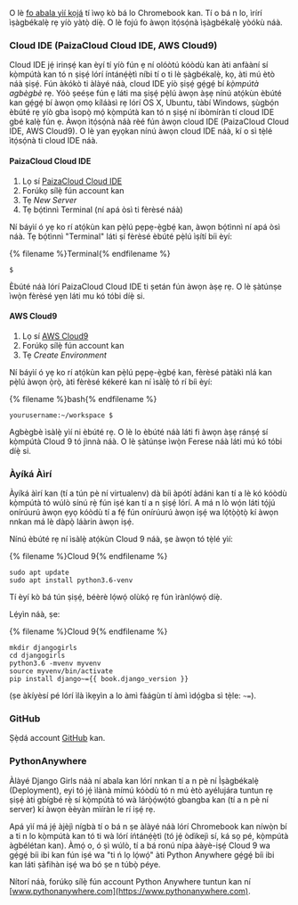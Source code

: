 O lè [fo abala yìí kọjá](http://tutorial.djangogirls.org/en/installation/#install-python) tí ìwọ kò bá lo Chromebook kan. Tí o bá n lo, ìrírí ìṣàgbékalẹ̀ rẹ yíò yàtọ̀ díẹ̀. O lè fojú fo àwọn ìtọ́sọ́nà ìṣàgbékalẹ̀ yòókù náà.

### Cloud IDE (PaizaCloud Cloud IDE, AWS Cloud9)

Cloud IDE jẹ́ irinṣẹ́ kan èyí tí yíò fún ẹ ní olóòtú kóòdù kan àti anfààní sí kọ̀mpútà kan tó n ṣiṣẹ́ lórí íntánẹ́ẹ̀tì níbi tí o ti lè ṣàgbékalẹ̀, kọ, àti mú ètò náà ṣiṣẹ́. Fún àkókò ti àlàyé náà, cloud IDE yíò ṣiṣẹ́ gẹ́gẹ́ bí *kọ̀mpútà agbègbè* rẹ. Yóò ṣeéṣe fún ẹ láti ma ṣiṣẹ́ pẹ̀lú àwọn àṣẹ nínú atọ́kùn èbúté kan gẹ́gẹ́ bí àwọn ọmọ kíláàsì rẹ lórí OS X, Ubuntu, tàbí Windows, ṣùgbọ́n èbúté rẹ yíò gba ìsopọ̀ mọ́ kọ̀mpútà kan tó n ṣiṣẹ́ ní ibòmíràn tí cloud IDE gbé kalẹ̀ fún ẹ. Àwọn ìtọ́sọ́nà náà rèé fún àwọn cloud IDE (PaizaCloud Cloud IDE, AWS Cloud9). O lè yan ẹyọkan nínú àwọn cloud IDE náà, kí o sì tẹ̀lé ìtọ́sọ́nà ti cloud IDE náà.

#### PaizaCloud Cloud IDE

1. Lọ sí [PaizaCloud Cloud IDE](https://paiza.cloud/)
2. Forúkọ sílẹ̀ fún account kan
3. Tẹ *New Server*
4. Tẹ bọ́tìnnì Terminal (ní apá òsì ti fèrèsé náà)

Ní báyìí ó yẹ ko rí atọ́kùn kan pẹ̀lú pẹpẹ-ẹ̀gbẹ́ kan, àwọn bọ́tìnnì ní apá òsì náà. Tẹ bọ́tìnnì "Terminal" láti ṣí fèrèsé èbúté pẹ̀lú ìṣítí bíi èyí:

{% filename %}Terminal{% endfilename %}

    $
    

Èbúté náà lórí PaizaCloud Cloud IDE ti ṣetán fún àwọn àṣẹ rẹ. O lè ṣàtúnṣe ìwọ̀n fèrèsé yẹn láti mu kó tóbi díẹ̀ si.

#### AWS Cloud9

1. Lọ sí [AWS Cloud9](https://aws.amazon.com/cloud9/)
2. Forúkọ sílẹ̀ fún account kan
3. Tẹ *Create Environment*

Ní báyìí ó yẹ ko rí atọ́kùn kan pẹ̀lú pẹpẹ-ẹ̀gbẹ́ kan, fèrèsé pàtàkì nlá kan pẹ̀lú àwọn ọ̀rọ̀, àti fèrèsé kékeré kan ní ìsàlẹ̀ tó rí bíi èyí:

{% filename %}bash{% endfilename %}

    yourusername:~/workspace $
    

Agbègbè ìsàlẹ̀ yìí ni èbúté rẹ. O lè lo èbúté náà láti fi àwọn àṣẹ ránṣẹ́ sí kọ̀mpútà Cloud 9 tó jìnnà náà. O lè ṣàtúnṣe ìwọ̀n Ferese náà láti mú kó tóbi díẹ̀ si.

### Àyíká Àìrí

Àyíká àìrí kan (tí a tún pè ní virtualenv) dà bíi àpótí àdáni kan tí a lè kó kóòdù kọ̀mpútà tó wúlò sínú rẹ̀ fún iṣé kan tí a n ṣiṣẹ́ lórí. A má n lò wọ́n láti tọ́jú onírúurú àwọn ẹyọ kóòdù tí a fẹ́ fún onírúurú àwọn iṣẹ́ wa lọ́tọ̀ọ̀tọ̀ kí àwọn nnkan má lè dàpọ̀ láàrin àwọn iṣẹ́.

Nínú èbúté rẹ ní ìsàlẹ̀ atọ́kùn Cloud 9 náà, ṣe àwọn tó tẹ̀lé yìí:

{% filename %}Cloud 9{% endfilename %}

    sudo apt update
    sudo apt install python3.6-venv
    

Tí èyí kò bá tún ṣiṣẹ́, béèrè lọ́wọ́ olùkọ́ rẹ fún ìrànlọ́wọ́ díẹ̀.

Lẹ́yìn náà, ṣe:

{% filename %}Cloud 9{% endfilename %}

    mkdir djangogirls
    cd djangogirls
    python3.6 -mvenv myvenv
    source myvenv/bin/activate
    pip install django~={{ book.django_version }}
    

(ṣe àkíyèsí pé lórí ìlà ìkẹyìn a lo àmì fàágùn tí àmì ìdọ́gba sì tẹ̀le: `~=`).

### GitHub

Ṣẹ̀dá account [GitHub](https://github.com) kan.

### PythonAnywhere

Àlàyé Django Girls náà ní abala kan lórí nnkan tí a n pè ní Ìṣàgbékalẹ̀ (Deployment), eyi tó jẹ́ ìlànà mímú kóòdù tó n mú ètò ayélujára tuntun rẹ ṣiṣẹ́ àti gbígbé rẹ̀ sí kọ̀mpútà tó wà lárọ̀ọ́wọ́tó gbangba kan (tí a n pè ní server) kí àwọn èèyàn mìíràn le rí iṣẹ́ rẹ.

Apá yìí má jẹ́ àjèjì nígbà tí o bá n ṣe àlàyé náà lórí Chromebook kan níwọ̀n bí a ti n lo kọ̀mpútà kan tó ti wà lórí íńtánẹ́ẹ̀tì (tó jẹ́ òdìkejì sí, ká sọ pé, kọ̀mpútà àgbélétan kan). Àmọ́ o, ó ṣì wúlò, tí a bá ronú nípa ààyè-iṣẹ́ Cloud 9 wa gẹ́gẹ́ bíi ibi kan fún iṣé wa "ti ń lọ lọ́wọ́" àti Python Anywhere gẹ́gẹ́ bíi ibi kan láti ṣàfihàn iṣẹ́ wa bó ṣe n túbọ̀ péye.

Nítorí náà, forúkọ sílẹ̀ fún account Python Anywhere tuntun kan ní [www.pythonanywhere.com](https://www.pythonanywhere.com).